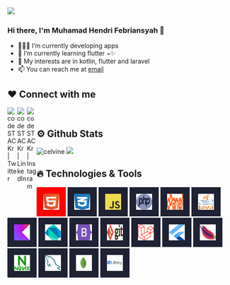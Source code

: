 <img src="https://komarev.com/ghpvc/?username=mhendrif&color=green&style=flat-square">

### Hi there, I'm Muhamad Hendri Febriansyah 👋

- 👨🏽‍💻 I’m currently developing apps
- 🌱 I’m currently learning flutter ~✨
- 🤔 My interests are in kotlin, flutter and laravel
- 📫 You can reach me at [email](mailto:hendrifebriansyah28@gmail.com)

## ❤ Connect with me
[<img align="left" alt="codeSTACKr | Twitter" width="22px" src="https://cdn.jsdelivr.net/npm/simple-icons@v3/icons/twitter.svg" />][twitter]
[<img align="left" alt="codeSTACKr | LinkedIn" width="22px" src="https://cdn.jsdelivr.net/npm/simple-icons@v3/icons/linkedin.svg" />][linkedin]
[<img align="left" alt="codeSTACKr | Instagram" width="22px" src="https://cdn.jsdelivr.net/npm/simple-icons@v3/icons/instagram.svg" />][instagram]
<br>

## ⚙️ Github Stats
<div>
  <img src="https://github-readme-stats.vercel.app/api?username=mhendrif&show_icons=true&theme=radical&count_private=true&hide=prs" alt="celvine"       width="534"/>
  <img src="https://github-readme-stats.vercel.app/api/top-langs/?username=mhendrif&theme=radical&layout=compact&langs_count=10&hide=blade&count_private=true" width="300"/>
</div>

## 🔥 Technologies & Tools
<div>
  <img src="assets/html.svg" width="36px" height="36px" alt="HTML" style="padding: 15px; background: red" />
  <img src="assets/css.svg" width="36px" height="36px" alt="CSS" style="padding: 15px; background: #1f2233" />
  <img src="assets/javascript.svg" width="36px" height="36px" alt="Javascript" style="padding: 15px; background: #1f2233" />
  <img src="assets/php.svg" width="36px" height="36px" alt="PHP" style="padding: 15px; background: #1f2233" />
  <img src="assets/cpanel.svg" width="36px" height="36px" alt="Cpanel" style="padding: 15px; background: #1f2233" />
  <img src="assets/java.svg" width="36px" height="36px" alt="Java" style="padding: 15px; background: #1f2233" />
  <img src="assets/kotlin.svg" width="36px" height="36px" alt="Kotlin" style="padding: 15px; background: #1f2233" />
  <img src="assets/dart.svg" width="36px" height="36px" alt="Dart" style="padding: 15px; background: #1f2233" />
  <img src="assets/bootstrap.svg" width="36px" height="36px" alt="Bootstrap" style="padding: 15px; background: #1f2233" />
  <img src="assets/git.svg" width="36px" height="36px" alt="Git" style="padding: 15px; background: #1f2233" />
  <img src="assets/laravel.svg" width="36px" height="36px" alt="Laravel" style="padding: 15px; background: #1f2233" />
  <img src="assets/flutter.svg" width="36px" height="36px" alt="Flutter" style="padding: 15px; background: #1f2233" />
  <img src="assets/apache.svg" width="36px" height="36px" alt="Apache" style="padding: 15px; background: #1f2233" />
  <img src="assets/nginx.svg" width="36px" height="36px" alt="Nginx" style="padding: 15px; background: #1f2233" />
  <img src="assets/mysql.svg" width="36px" height="36px" alt="MySql" style="padding: 15px; background: #1f2233" />
  <img src="assets/mongodb.svg" width="36px" height="36px" alt="MongoDB" style="padding: 15px; background: #1f2233" />
  <img src="assets/liferay.svg" width="36px" height="36px" alt="Liferay" style="padding: 15px; background: #1f2233" />
</div>

[twitter]: https://twitter.com/hendrifbs
[instagram]: https://instagram.com/hendrifbs
[linkedin]: https://www.linkedin.com/in/m-hendri-febriansyah/